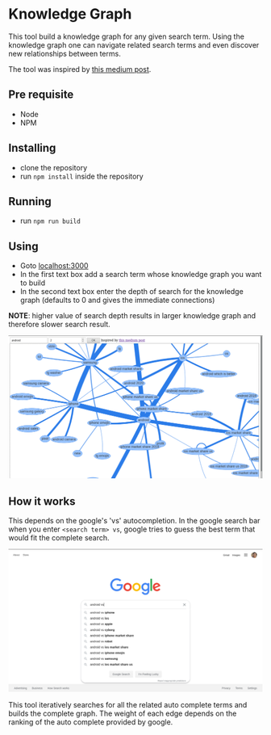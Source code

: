 # Knowledge Graph

This tool build a knowledge graph for any given search term. Using the knowledge graph one can navigate related search terms and even discover new relationships between terms.

The tool was inspired by [this medium post](https://medium.com/applied-data-science/the-google-vs-trick-618c8fd5359f).

## Pre requisite

* Node
* NPM

## Installing

* clone the repository
* run `npm install` inside the repository

## Running

* run `npm run build`

## Using

* Goto [localhost:3000](http://localhost:3000/)
* In the first text box add a search term whose knowledge graph you want to build
* In the second text box enter the depth of search for the knowledge graph (defaults to 0 and gives the immediate connections)

**NOTE**: higher value of search depth results in larger knowledge graph and therefore slower search result.

![KnowledgeGraph.png](./public/images/KnowledgeGraph.png)

## How it works

This depends on the google's 'vs' autocompletion. In the google search bar when you enter `<search term> vs`, google tries to guess the best term that would fit the complete search.

![GoogleSearch.png](./public/images/GoogleSearch.png)

This tool iteratively searches for all the related auto complete terms and builds the complete graph. The weight of each edge depends on the ranking of the auto complete provided by google.
